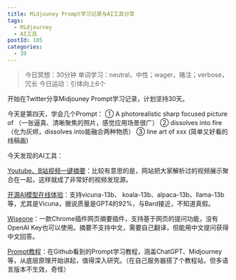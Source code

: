 ```yaml
---
title: Midjouney Prompt学习记录与AI工具分享
tags:
  - Midjourney
  - AI工具
postId: 105
categories:
  - 39
---
```


> 今日冥想：30分钟
> 单词学习：neutral，中性；wager，赌注；verbose，冗长
> 今日运动：引体向上6个

开始在Twitter分享Midjouney Prompt学习记录，计划坚持30天。

今天是第四天，学会几个Prompt：
① A photorealistic sharp focused picture of （一张逼真、清晰聚焦的照片，感觉应用场景很广）
② dissolves into fire（化为灰烬，dissolves into能融合两种物质） 
③ line art of xxx (简单又好看的线稿画)


今天发现的AI工具：

[Youtube、B站视频一键摘要](https://b.jimmylv.cn)：比较有意思的是，网站把大家解析过的视频展示聚合在一起，这样就成了非常好的视频发现源。

[开源AI模型在线体验](https://chat.lmsys.org/)：支持vicuna-13b、 koala-13b、alpaca-13b、llama-13b等，尤其是Vicuna，据说质量是GPT4的92%，与Bard接近，不知道真假。

[Wiseone](https://chrome.google.com/webstore/detail/wiseone-%E2%80%93-ai-powered-read/paodpkkacimmkacaecjmhdncjgjepcai/related)：一款Chrome插件网页摘要插件，支持基于网页的提问功能，没有OpenAI Key也可以使用。摘要不支持中文，需要自己翻译，但能用中文提问获得中文回答。

[Prompt教程](http://prompt.qiaomu.pro/)：在Github看到的Prompt学习教程，涵盖ChatGPT、Midjourney等，从底层原理开始讲起，值得深入研究。（在自己服务器搭了个教程站，但多语言版本不生效，奇怪）



